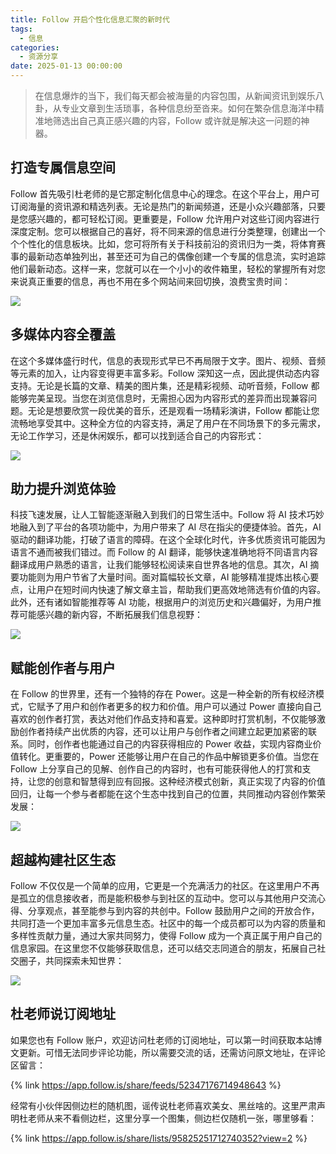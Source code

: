```yaml
---
title: Follow 开启个性化信息汇聚的新时代
tags:
  - 信息
categories:
  - 资源分享
date: 2025-01-13 00:00:00
---
```


> 在信息爆炸的当下，我们每天都会被海量的内容包围，从新闻资讯到娱乐八卦，从专业文章到生活琐事，各种信息纷至沓来。如何在繁杂信息海洋中精准地筛选出自己真正感兴趣的内容，Follow 或许就是解决这一问题的神器。

<!-- more -->

## 打造专属信息空间

Follow 首先吸引杜老师的是它那定制化信息中心的理念。在这个平台上，用户可订阅海量的资讯源和精选列表。无论是热门的新闻频道，还是小众兴趣部落，只要是您感兴趣的，都可轻松订阅。更重要是，Follow 允许用户对这些订阅内容进行深度定制。您可以根据自己的喜好，将不同来源的信息进行分类整理，创建出一个个个性化的信息板块。比如，您可将所有关于科技前沿的资讯归为一类，将体育赛事的最新动态单独列出，甚至还可为自己的偶像创建一个专属的信息流，实时追踪他们最新动态。这样一来，您就可以在一个小小的收件箱里，轻松的掌握所有对您来说真正重要的信息，再也不用在多个网站间来回切换，浪费宝贵时间：

![](https://cdn.dusays.com/2025/01/788-1.jpg)

## 多媒体内容全覆盖

在这个多媒体盛行时代，信息的表现形式早已不再局限于文字。图片、视频、音频等元素的加入，让内容变得更丰富多彩。Follow 深知这一点，因此提供动态内容支持。无论是长篇的文章、精美的图片集，还是精彩视频、动听音频，Follow 都能够完美呈现。当您在浏览信息时，无需担心因为内容形式的差异而出现兼容问题。无论是想要欣赏一段优美的音乐，还是观看一场精彩演讲，Follow 都能让您流畅地享受其中。这种全方位的内容支持，满足了用户在不同场景下的多元需求，无论工作学习，还是休闲娱乐，都可以找到适合自己的内容形式：

![](https://cdn.dusays.com/2025/01/788-2.jpg)

## 助力提升浏览体验

科技飞速发展，让人工智能逐渐融入到我们的日常生活中。Follow 将 AI 技术巧妙地融入到了平台的各项功能中，为用户带来了 AI 尽在指尖的便捷体验。首先，AI 驱动的翻译功能，打破了语言的障碍。在这个全球化时代，许多优质资讯可能因为语言不通而被我们错过。而 Follow 的 AI 翻译，能够快速准确地将不同语言内容翻译成用户熟悉的语言，让我们能够轻松阅读来自世界各地的信息。其次，AI 摘要功能则为用户节省了大量时间。面对篇幅较长文章，AI 能够精准提炼出核心要点，让用户在短时间内快速了解文章主旨，帮助我们更高效地筛选有价值的内容。此外，还有诸如智能推荐等 AI 功能，根据用户的浏览历史和兴趣偏好，为用户推荐可能感兴趣的新内容，不断拓展我们信息视野：

![](https://cdn.dusays.com/2025/01/788-3.jpg)

## 赋能创作者与用户

在 Follow 的世界里，还有一个独特的存在 Power。这是一种全新的所有权经济模式，它赋予了用户和创作者更多的权力和价值。用户可以通过 Power 直接向自己喜欢的创作者打赏，表达对他们作品支持和喜爱。这种即时打赏机制，不仅能够激励创作者持续产出优质的内容，还可以让用户与创作者之间建立起更加紧密的联系。同时，创作者也能通过自己的内容获得相应的 Power 收益，实现内容商业价值转化。更重要的，Power 还能够让用户在自己的作品中解锁更多价值。当您在 Follow 上分享自己的见解、创作自己的内容时，也有可能获得他人的打赏和支持，让您的创意和智慧得到应有回报。这种经济模式创新，真正实现了内容的价值回归，让每一个参与者都能在这个生态中找到自己的位置，共同推动内容创作繁荣发展：

![](https://cdn.dusays.com/2025/01/788-4.jpg)

## 超越构建社区生态

Follow 不仅仅是一个简单的应用，它更是一个充满活力的社区。在这里用户不再是孤立的信息接收者，而是能积极参与到社区的互动中。您可以与其他用户交流心得、分享观点，甚至能参与到内容的共创中。Follow 鼓励用户之间的开放合作，共同打造一个更加丰富多元信息生态。社区中的每一个成员都可以为内容的质量和多样性贡献力量，通过大家共同努力，使得 Follow 成为一个真正属于用户自己的信息家园。在这里您不仅能够获取信息，还可以结交志同道合的朋友，拓展自己社交圈子，共同探索未知世界：

![](https://cdn.dusays.com/2025/01/788-5.jpg)

## 杜老师说订阅地址

如果您也有 Follow 账户，欢迎访问杜老师的订阅地址，可以第一时间获取本站博文更新。可惜无法同步评论功能，所以需要交流的话，还需访问原文地址，在评论区留言：

{% link https://app.follow.is/share/feeds/52347176714948643 %}

经常有小伙伴因侧边栏的随机图，谣传说杜老师喜欢美女、黑丝啥的。这里严肃声明杜老师从来不看侧边栏，这里分享一个图集，侧边栏仅随机一张，哪里够看：

{% link https://app.follow.is/share/lists/95825251712740352?view=2 %}